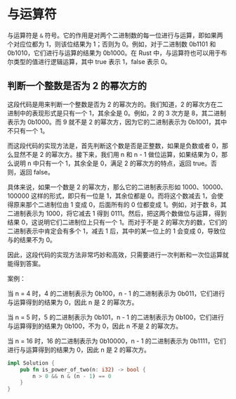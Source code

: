 # 与运算符

与运算符是 `&` 符号。它的作用是对两个二进制数的每一位进行与运算，即如果两个对应位都为 1，则该位结果为 1；否则为 0。例如，对于二进制数 0b1101 和 0b1010，它们进行与运算的结果为 0b1000。在 Rust 中，与运算符也可以用于布尔类型的值进行逻辑运算，其中 true 表示 1，false 表示 0。

## 判断一个整数是否为 2 的幂次方的

这段代码是用来判断一个整数是否为 2 的幂次方的。我们知道，2 的幂次方在二进制中的表现形式是只有一个 1，其余全是 0。例如，2 的 3 次方是 8，其二进制表示为 0b1000。而 9 就不是 2 的幂次方，因为它的二进制表示为 0b1001，其中不只有一个 1。

而这段代码的实现方法是，首先判断这个数是否是正整数，如果是负数或者 0，那么显然不是 2 的幂次方。接下来，我们用 n 和 n - 1 做位运算，如果结果为 0，那么说明 n 中只有一个 1，其余全是 0，满足 2 的幂次方的特点，返回 true。否则，返回 false。

具体来说，如果一个数是 2 的幂次方，那么它的二进制表示形如 1000、10000、100000 这样的形式，即只有一位是 1，其余位都是 0。而将这个数减去 1，会使得原来那个二进制位由 1 变成 0，后面所有的 0 位都变成 1。例如，对于数 8，其二进制表示为 1000，将它减去 1 得到 0111。然后，把这两个数做位与运算，得到结果 0，这说明它们二进制位上只有一个 1。而对于不是 2 的幂次方的数，它们的二进制表示中肯定会有多个 1，减去 1 后，其中的某一位上的 1 会变成 0，导致位与的结果不为 0。

因此，这段代码的实现方法非常巧妙和高效，只需要进行一次判断和一次位运算就能得到答案。

案例：

当 n = 4 时，4 的二进制表示为 0b100，n - 1 的二进制表示为 0b011，它们进行与运算得到的结果为 0，因此 n 是 2 的幂次方。

当 n = 5 时，5 的二进制表示为 0b101，n - 1 的二进制表示为 0b100，它们进行与运算得到的结果为 0b100，不为 0，因此 n 不是 2 的幂次方。

当 n = 16 时，16 的二进制表示为 0b10000，n - 1 的二进制表示为 0b1111，它们进行与运算得到的结果为 0，因此 n 是 2 的幂次方。

```rust
impl Solution {
    pub fn is_power_of_two(n: i32) -> bool {
        n > 0 && n & (n - 1) == 0
    }
}
```
